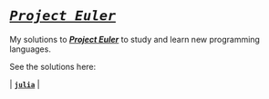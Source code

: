 [**_project euler_**]: https://projecteuler.net

# [**_`Project Euler`_**][**_project euler_**]

My solutions to [**_Project Euler_**] to study and learn new programming languages.

See the solutions here:

| [**`julia`**](./julia/) |
